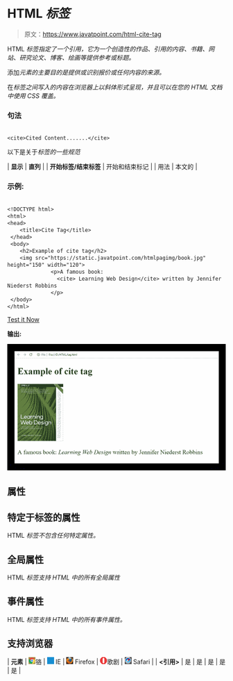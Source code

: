 # HTML <cite>标签</cite>

> 原文：<https://www.javatpoint.com/html-cite-tag>

HTML <cite>标签指定了一个引用，它为一个创造性的作品、引用的内容、书籍、网站、研究论文、博客、绘画等提供参考或标题。</cite>

添加<cite>元素的主要目的是提供或识别报价或任何内容的来源。</cite>

在<cite>标签之间写入的内容在浏览器上以斜体形式呈现，并且可以在您的 HTML 文档中使用 CSS 覆盖。</cite>

### 句法

```

<cite>Cited Content.......</cite>

```

以下是关于<cite>标签的一些规范</cite>

| **显示** | **直列** |
| **开始标签/结束标签** | 开始和结束标记 |
| 用法 | 本文的 |

### 示例:

```

<!DOCTYPE html>
<html>
<head>
	<title>Cite Tag</title>
 </head>
 <body>
 	<h2>Example of cite tag</h2>
	<img src="https://static.javatpoint.com/htmlpagimg/book.jpg" height="150" width="120">
              <p>A famous book:
                <cite> Learning Web Design</cite> written by Jennifer Niederst Robbins
              </p>
 </body>
</html>

```

[Test it Now](https://www.javatpoint.com/oprweb/test.jsp?filename=htmlcitetag)

**输出:**

![HTML cite tag](img/82acd9ac50bde35887b35a0bd9ce0a50.png)

## 属性

## 特定于标签的属性

HTML <cite>标签不包含任何特定属性。</cite>

## 全局属性

HTML <cite>标签支持 HTML 中的所有全局属性</cite>

## 事件属性

HTML <cite>标签支持 HTML 中的所有事件属性。</cite>

## 支持浏览器

| **元素** | ![chrome browser](img/4fbdc93dc2016c5049ed108e7318df19.png)铬 | ![ie browser](img/83dd23df1fe8373fd5bf054b2c1dd88b.png) IE | ![firefox browser](img/4f001fff393888a8a807ed29b28145d1.png) Firefox | ![opera browser](img/6cad4a592cc69a052056a0577b4aac65.png)歌剧 | ![safari browser](img/a0f6a9711a92203c5dc5c127fe9c9fca.png) Safari |
| **<引用>** | 是 | 是 | 是 | 是 | 是 |